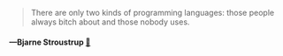 > There are only two kinds of programming languages: those people always bitch about and those nobody uses.
  #### —Bjarne Stroustrup [:scroll:](http://quotes.stormconsultancy.co.uk/quotes/28)